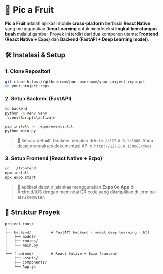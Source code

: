 # 🍓 Pic a Fruit

**Pic a Fruit** adalah aplikasi mobile **cross-platform** berbasis **React Native** yang menggunakan **Deep Learning** untuk mendeteksi **tingkat kematangan buah** melalui gambar. Proyek ini terdiri dari dua komponen utama: **Frontend (React Native + Expo)** dan **Backend (FastAPI + Deep Learning model)**.


## 🛠️ Instalasi & Setup

### 1. Clone Repositori

```bash
git clone https://github.com/your-username/your-project-repo.git
cd your-project-repo
```

### 2. Setup Backend (FastAPI)

```bash
cd backend
python -m venv venv
.\venv\Scripts\activate         

pip install -r requirements.txt
python main.py
```

> 🔗 Secara default, backend berjalan di `http://127.0.0.1:8000`. Anda dapat mengakses dokumentasi API di `http://127.0.0.1:8000/docs`.


### 3. Setup Frontend (React Native + Expo)

```bash
cd ../frontend
npm install
npx expo start
```

> 📱 Aplikasi dapat dijalankan menggunakan **Expo Go App** di Android/iOS dengan memindai QR code yang ditampilkan di terminal atau browser.


## 📂 Struktur Proyek

```
project-root/
│
├── backend/         # FastAPI backend + model deep learning (.h5)
│   ├── model/
│   ├── routes/
│   └── main.py
│
└── frontend/        # React Native + Expo frontend
    ├── assets/
    ├── components/
    └── App.js
```
